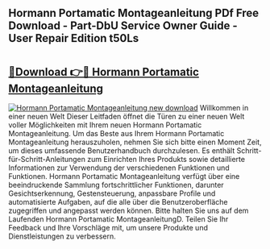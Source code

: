 ## Hormann Portamatic Montageanleitung PDf Free Download - Part-DbU Service Owner Guide - User Repair Edition t50Ls

# <h2><a href="http://df8ri0i.blite.top/?on=Hormann+Portamatic+Montageanleitung">🔗Download 👉🔴 Hormann Portamatic Montageanleitung</a></h2>

[![Hormann Portamatic Montageanleitung new download](https://i.imgur.com/lujVjoI.png)](http://df8ri0i.blite.top/?on=Hormann+Portamatic+Montageanleitung)
Willkommen in einer neuen Welt Dieser Leitfaden öffnet die Türen zu einer neuen Welt voller Möglichkeiten mit Ihrem neuen Hormann Portamatic Montageanleitung. Um das Beste aus Ihrem Hormann Portamatic Montageanleitung herauszuholen, nehmen Sie sich bitte einen Moment Zeit, um dieses umfassende Benutzerhandbuch durchzulesen. Es enthält Schritt-für-Schritt-Anleitungen zum Einrichten Ihres Produkts sowie detaillierte Informationen zur Verwendung der verschiedenen Funktionen und Funktionen. Hormann Portamatic Montageanleitung verfügt über eine beeindruckende Sammlung fortschrittlicher Funktionen, darunter Gesichtserkennung, Gestensteuerung, anpassbare Profile und automatisierte Aufgaben, auf die alle über die Benutzeroberfläche zugegriffen und angepasst werden können. Bitte halten Sie uns auf dem Laufenden Hormann Portamatic MontageanleitungD. Teilen Sie Ihr Feedback und Ihre Vorschläge mit, um unsere Produkte und Dienstleistungen zu verbessern.

